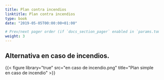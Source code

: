```yaml
---
title: Plan contra incendios
linktitle: Plan contra incendios
type: book
date: "2019-05-05T00:00:00+01:00"

# Prev/next pager order (if `docs_section_pager` enabled in `params.toml`)
weight: 3
---
```


## Alternativa en caso de incendios.

{{< figure library="true" src="en caso de incendio.png" title="Plan simple en caso de incendio" >}}
